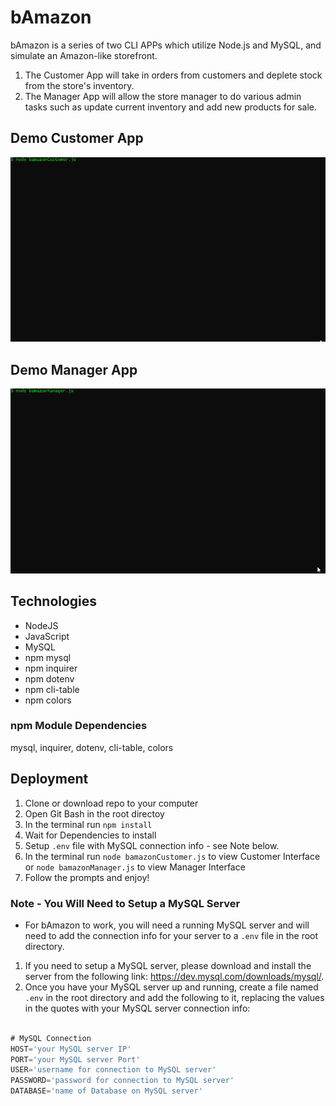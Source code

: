 # bAmazon
bAmazon is a series of two CLI APPs which utilize Node.js and MySQL, and simulate an Amazon-like storefront.
1. The Customer App will take in orders from customers and deplete stock from the store's inventory.
2. The Manager App will allow the store manager to do various admin tasks such as update current inventory and add new products for sale.


## Demo Customer App
![DemoCustomer](demo/demoCustomer.gif "bAmazon Customer Demo")


## Demo Manager App
![DemoManager](demo/demoManager.gif "bAmazon Manager Demo")

## Technologies

* NodeJS
* JavaScript
* MySQL
* npm mysql
* npm inquirer
* npm dotenv
* npm cli-table
* npm colors

### npm Module Dependencies
mysql, inquirer, dotenv, cli-table, colors


## Deployment

1. Clone or download repo to your computer
2. Open Git Bash in the root directoy
3. In the terminal run `npm install`
4. Wait for Dependencies to install
5. Setup `.env` file with MySQL connection info - see Note below.
6. In the terminal run `node bamazonCustomer.js` to view Customer Interface or `node bamazonManager.js` to view Manager Interface
7. Follow the prompts and enjoy!

### Note - You Will Need to Setup a MySQL Server
* For bAmazon to work, you will need a running MySQL server and will need to add the connection info for your server to a `.env` file in the root directory.
1. If you need to setup a MySQL server, please download and install the server from the following link: <https://dev.mysql.com/downloads/mysql/>.
2. Once you have your MySQL server up and running, create a file named `.env` in the root directory and add the following to it, replacing the values in the quotes with your MySQL server connection info:

```js

# MySQL Connection
HOST='your MySQL server IP'
PORT='your MySQL server Port'
USER='username for connection to MySQL server'
PASSWORD='password for connection to MySQL server'
DATABASE='name of Database on MySQL server'

```


